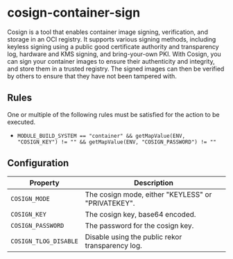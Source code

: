 # cosign-container-sign

Cosign is a tool that enables container image signing, verification, and storage in an OCI registry.
It supports various signing methods, including keyless signing using a public good certificate authority and transparency log, hardware and KMS signing, and bring-your-own PKI.
With Cosign, you can sign your container images to ensure their authenticity and integrity, and store them in a trusted registry.
The signed images can then be verified by others to ensure that they have not been tampered with.


## Rules

One or multiple of the following rules must be satisfied for the action to be executed.

- `MODULE_BUILD_SYSTEM == "container" && getMapValue(ENV, "COSIGN_KEY") != "" && getMapValue(ENV, "COSIGN_PASSWORD") != ""`

## Configuration

| Property | Description |
|---|---|
| `COSIGN_MODE` | The cosign mode, either "KEYLESS" or "PRIVATEKEY". |
| `COSIGN_KEY` | The cosign key, base64 encoded. |
| `COSIGN_PASSWORD` | The password for the cosign key. |
| `COSIGN_TLOG_DISABLE` | Disable using the public rekor transparency log. |

